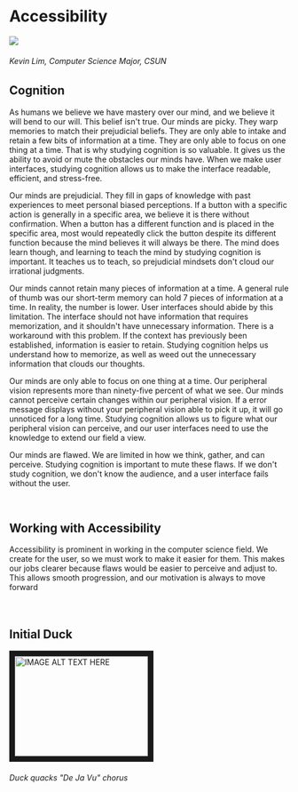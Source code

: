 # Accessibility

<p>
  <img src="https://github.com/kikunojojou/Accessibility/blob/master/pictures/meow.png?raw=true">
</p>

###### Kevin Lim, Computer Science Major, CSUN

## Cognition

As humans we believe we have mastery over our mind, and we believe it will bend to our will. This belief isn't true. Our minds are picky. They warp memories to match their prejudicial beliefs. They are only able to intake and retain a few bits of information at a time. They are only able to focus on one thing at a time. That is why studying cognition is so valuable. It gives us the ability to avoid or mute the obstacles our minds have. When we make user interfaces, studying cognition allows us to make the interface readable, efficient, and stress-free. <br/>

Our minds are prejudicial. They fill in gaps of knowledge with past experiences to meet personal biased perceptions. If a button with a specific action is generally in a specific area, we believe it is there without confirmation. When a button has a different function and is placed in the specific area, most would repeatedly click the button despite its different function because the mind believes it will always be there. The mind does learn though, and learning to teach the mind by studying cognition is important. It teaches us to teach, so prejudicial mindsets don't cloud our irrational judgments. <br/>

Our minds cannot retain many pieces of information at a time. A general rule of thumb was our short-term memory can hold 7 pieces of information at a time. In reality, the number is lower. User interfaces should abide by this limitation. The interface should not have information that requires memorization, and it shouldn't have unnecessary information. There is a workaround with this problem. If the context has previously been established, information is easier to retain. Studying cognition helps us understand how to memorize, as well as weed out the unnecessary information that clouds our thoughts. <br/>

Our minds are only able to focus on one thing at a time. Our peripheral vision represents more than ninety-five percent of what we see. Our minds cannot perceive certain changes within our peripheral vision. If a error message displays without your peripheral vision able to pick it up, it will go unnoticed for a long time. Studying cognition allows us to figure what our peripheral vision can perceive, and our user interfaces need to use the knowledge to extend our field a view. <br/>

Our minds are flawed. We are limited in how we think, gather, and can perceive. Studying cognition is important to mute these flaws. If we don't study cognition, we don't know the audience, and a user interface fails without the user. <br/>

<br/>

## Working with Accessibility

Accessibility is prominent in working in the computer science field. We create for the user, so we must work to make it easier for them. This makes our jobs clearer because flaws would be easier to perceive and adjust to. This allows smooth progression, and our motivation is always to move forward <br/><br/>
<br/>

## Initial Duck
<a href="http://www.youtube.com/watch?feature=player_embedded&v=Nlbrx4Wrko8
" target="_blank"><img src="http://img.youtube.com/vi/Nlbrx4Wrko8/0.jpg" 
alt="IMAGE ALT TEXT HERE" width="240" height="180" border="10" /></a>
###### Duck quacks "De Ja Vu" chorus 
